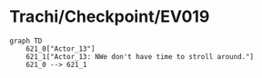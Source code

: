 # Trachi/Checkpoint/EV019


```mermaid
graph TD
    621_0["Actor_13"]
    621_1["Actor_13: NWe don't have time to stroll around."]
    621_0 --> 621_1
```